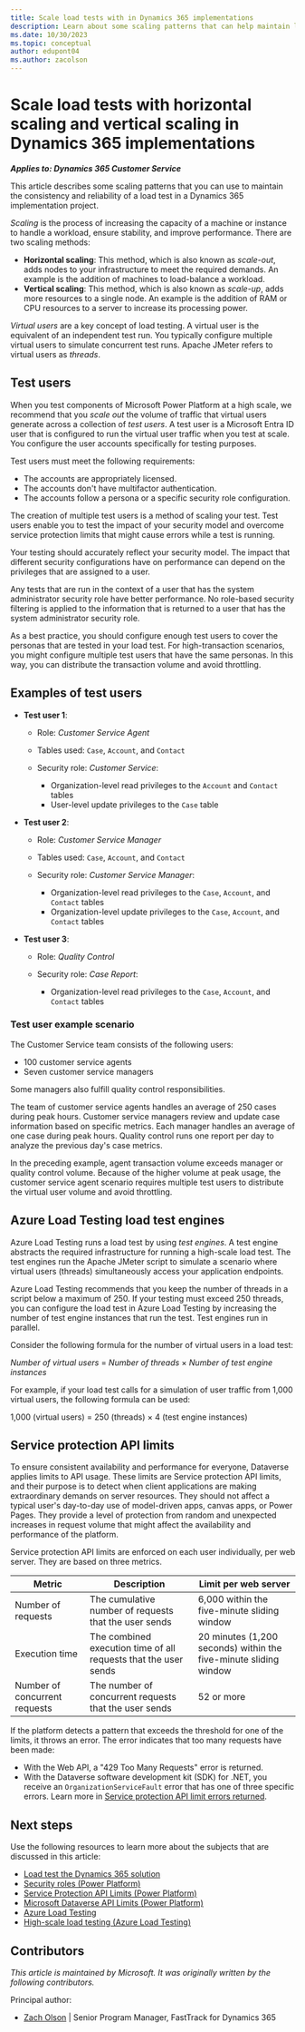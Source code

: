 ```yaml
---
title: Scale load tests with in Dynamics 365 implementations
description: Learn about some scaling patterns that can help maintain load tests in Dynamics 365 implementation projects.
ms.date: 10/30/2023
ms.topic: conceptual
author: edupont04
ms.author: zacolson
---
```


# Scale load tests with horizontal scaling and vertical scaling in Dynamics 365 implementations

***Applies to: Dynamics 365 Customer Service***

This article describes some scaling patterns that you can use to maintain the consistency and reliability of a load test in a Dynamics 365 implementation project.

*Scaling* is the process of increasing the capacity of a machine or instance to handle a workload, ensure stability, and improve performance. There are two scaling methods:

- **Horizontal scaling**: This method, which is also known as *scale-out*, adds nodes to your infrastructure to meet the required demands. An example is the addition of machines to load-balance a workload.
- **Vertical scaling**: This method, which is also known as *scale-up*, adds more resources to a single node. An example is the addition of RAM or CPU resources to a server to increase its processing power.

*Virtual users* are a key concept of load testing. A virtual user is the equivalent of an independent test run. You typically configure multiple virtual users to simulate concurrent test runs. Apache JMeter refers to virtual users as *threads*.

## Test users

When you test components of Microsoft Power Platform at a high scale, we recommend that you *scale out* the volume of traffic that virtual users generate across a collection of *test users*. A test user is a Microsoft Entra ID user that is configured to run the virtual user traffic when you test at scale. You configure the user accounts specifically for testing purposes.

Test users must meet the following requirements:

- The accounts are appropriately licensed.
- The accounts don't have multifactor authentication.
- The accounts follow a persona or a specific security role configuration.

The creation of multiple test users is a method of scaling your test. Test users enable you to test the impact of your security model and overcome service protection limits that might cause errors while a test is running.

Your testing should accurately reflect your security model. The impact that different security configurations have on performance can depend on the privileges that are assigned to a user.

Any tests that are run in the context of a user that has the system administrator security role have better performance. No role-based security filtering is applied to the information that is returned to a user that has the system administrator security role.

As a best practice, you should configure enough test users to cover the personas that are tested in your load test. For high-transaction scenarios, you might configure multiple test users that have the same personas. In this way, you can distribute the transaction volume and avoid throttling.

## Examples of test users

- **Test user 1**:

    - Role: *Customer Service Agent*
    - Tables used: `Case`, `Account`, and `Contact`
    - Security role: *Customer Service*:

        - Organization-level read privileges to the `Account` and `Contact` tables
        - User-level update privileges to the `Case` table

- **Test user 2**:

    - Role: *Customer Service Manager*
    - Tables used: `Case`, `Account`, and `Contact`
    - Security role: *Customer Service Manager*:

        - Organization-level read privileges to the `Case`, `Account`, and `Contact` tables
        - Organization-level update privileges to the `Case`, `Account`, and `Contact` tables

- **Test user 3**:

    - Role: *Quality Control*
    - Security role: *Case Report*:

        - Organization-level read privileges to the `Case`, `Account`, and `Contact` tables

### Test user example scenario

The Customer Service team consists of the following users:

- 100 customer service agents
- Seven customer service managers

Some managers also fulfill quality control responsibilities.

The team of customer service agents handles an average of 250 cases during peak hours. Customer service managers review and update case information based on specific metrics. Each manager handles an average of one case during peak hours. Quality control runs one report per day to analyze the previous day's case metrics.

In the preceding example, agent transaction volume exceeds manager or quality control volume. Because of the higher volume at peak usage, the customer service agent scenario requires multiple test users to distribute the virtual user volume and avoid throttling.

## Azure Load Testing load test engines

Azure Load Testing runs a load test by using *test engines*. A test engine abstracts the required infrastructure for running a high-scale load test. The test engines run the Apache JMeter script to simulate a scenario where virtual users (threads) simultaneously access your application endpoints.

Azure Load Testing recommends that you keep the number of threads in a script below a maximum of 250. If your testing must exceed 250 threads, you can configure the load test in Azure Load Testing by increasing the number of test engine instances that run the test. Test engines run in parallel.

Consider the following formula for the number of virtual users in a load test:

*Number of virtual users* = *Number of threads* &times; *Number of test engine instances*

For example, if your load test calls for a simulation of user traffic from 1,000 virtual users, the following formula can be used:

1,000 (virtual users) = 250 (threads) &times; 4 (test engine instances)

## Service protection API limits

To ensure consistent availability and performance for everyone, Dataverse applies limits to API usage. These limits are Service protection API limits, and their purpose is to detect when client applications are making extraordinary demands on server resources. They should not affect a typical user's day-to-day use of model-driven apps, canvas apps, or Power Pages. They provide a level of protection from random and unexpected increases in request volume that might affect the availability and performance of the platform.

Service protection API limits are enforced on each user individually, per web server. They are based on three metrics.

| Metric | Description | Limit per web server |
|---|---|---|
| Number of requests | The cumulative number of requests that the user sends | 6,000 within the five-minute sliding window |
| Execution time | The combined execution time of all requests that the user sends | 20 minutes (1,200 seconds) within the five-minute sliding window |
| Number of concurrent requests | The number of concurrent requests that the user sends | 52 or more |

If the platform detects a pattern that exceeds the threshold for one of the limits, it throws an error. The error indicates that too many requests have been made:

- With the Web API, a "429 Too Many Requests" error is returned.
- With the Dataverse software development kit (SDK) for .NET, you receive an `OrganizationServiceFault` error that has one of three specific errors. Learn more in [Service protection API limit errors returned](/power-apps/developer/data-platform/api-limits?tabs=sdk#service-protection-api-limit-errors-returned).

## Next steps

Use the following resources to learn more about the subjects that are discussed in this article:

- [Load test the Dynamics 365 solution](test-scale-dynamics-365-solution.md)
- [Security roles (Power Platform)](/power-platform/admin/security-roles-privileges)
- [Service Protection API Limits (Power Platform)](/power-apps/developer/data-platform/api-limits?tabs=sdk)
- [Microsoft Dataverse API Limits (Power Platform)](/power-apps/maker/data-platform/api-limits-overview)
- [Azure Load Testing](/azure/load-testing/overview-what-is-azure-load-testing)
- [High-scale load testing (Azure Load Testing)](/azure/load-testing/how-to-high-scale-load)

## Contributors

*This article is maintained by Microsoft. It was originally written by the following contributors.*

Principal author:

- [Zach Olson](https://www.linkedin.com/in/zach-olson-b966b524/) | Senior Program Manager, FastTrack for Dynamics 365

<!--## Tags

*Products:* Dynamics 365 Customer Service-->

